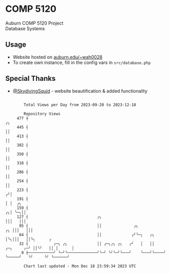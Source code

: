 # COMP 5120
Auburn COMP 5120 Project  
Database Systems

## Usage
- Website hosted on [auburn.edu/~wah0028](https://webhome.auburn.edu/~wah0028/)
- To create own instance, fill in the config vars in `src/database.php`

## Special Thanks
- [@SkydivingSquid](https://github.com/SkydivingSquid) - website beautification & added functionality

```

        Total Views per Day from 2023-09-20 to 2023-12-18

        Repository Views
     477 ┼                                                                           ╭╮
     445 ┤                                                                           ││
     413 ┤                                                                           ││
     382 ┤                                                                           ││
     350 ┤                                                                           ││
     318 ┤                                                                           ││
     286 ┤                                                                           ││
     254 ┤                                                                           ││
     223 ┤                                                                          ╭╯│
     191 ┤                                                                          │ │  ╭╮
     159 ┤                                                                        ╭╮│ ╰─╮││
     127 ┤                              ╭╮                                        │││   │││
      95 ┤                              ││              ╭╮                     ╭╮ │││   │││
      64 ┤                              ││             ╭╯╰─╮   ╭╮              │╰╮│││   ││╰╮      ╭
      32 ┤           ╭─╮ ╭╮             ││ ╭─╮╭╮ ╭╮   ╭╯   │   ││    ╭─╮     ╭─╯ ││╰╯   ││ │      │
       0 ┼───────────╯ ╰─╯╰─────────────╯╰─╯ ╰╯╰─╯╰───╯    ╰───╯╰────╯ ╰─────╯   ╰╯     ╰╯ ╰──────╯

        Chart last updated - Mon Dec 18 23:59:34 2023 UTC
        
```
